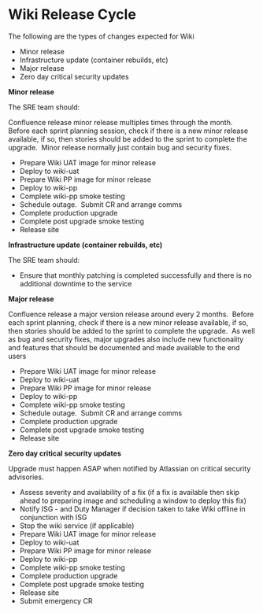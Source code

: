# Wiki Release Cycle

The following are the types of changes expected for Wiki

-   Minor release
-   Infrastructure update (container rebuilds, etc)
-   Major release
-   Zero day critical security updates

**Minor release**

The SRE team should:

Confluence release minor release multiples times through the month.  Before each sprint planning session, check if there is a new minor release available, if so, then stories should be added to the sprint to complete the upgrade.  Minor release normally just contain bug and security fixes.

-   Prepare Wiki UAT image for minor release
-   Deploy to wiki-uat
-   Prepare Wiki PP image for minor release
-   Deploy to wiki-pp
-   Complete wiki-pp smoke testing
-   Schedule outage.  Submit CR and arrange comms
-   Complete production upgrade
-   Complete post upgrade smoke testing
-   Release site

**Infrastructure update (container rebuilds, etc)**

The SRE team should:

-   Ensure that monthly patching is completed successfully and there is no additional downtime to the service

**Major release**

Confluence release a major version release around every 2 months.  Before each sprint planning, check if there is a new minor release available, if so, then stories should be added to the sprint to complete the upgrade.  As well as bug and security fixes, major upgrades also include new functionality and features that should be documented and made available to the end users

-   Prepare Wiki UAT image for minor release
-   Deploy to wiki-uat
-   Prepare Wiki PP image for minor release
-   Deploy to wiki-pp
-   Complete wiki-pp smoke testing
-   Schedule outage.  Submit CR and arrange comms
-   Complete production upgrade
-   Complete post upgrade smoke testing
-   Release site

**Zero day critical security updates**

Upgrade must happen ASAP when notified by Atlassian on critical security advisories.

-   Assess severity and availability of a fix (if a fix is available then skip ahead to preparing image and scheduling a window to deploy this fix)
-   Notify ISG - and Duty Manager if decision taken to take Wiki offline in conjunction with ISG
-   Stop the wiki service (if applicable)
-   Prepare Wiki UAT image for minor release
-   Deploy to wiki-uat
-   Prepare Wiki PP image for minor release
-   Deploy to wiki-pp
-   Complete wiki-pp smoke testing
-   Complete production upgrade
-   Complete post upgrade smoke testing
-   Release site
-   Submit emergency CR

